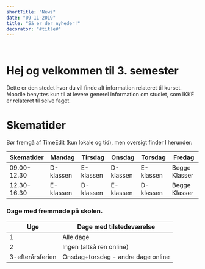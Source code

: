 ```yaml
---
shortTitle: "News"
date: "09-11-2019"
title: "Så er der nyheder!"
decorator: "#title#"
---
```


<br/>


# Hej og velkommen til 3. semester

Dette er den stedet hvor du vil finde alt information relateret til kurset.
Moodle benyttes kun til at levere generel information om studiet, som IKKE er relateret til selve faget.

# Skematider
Bør fremgå af TimeEdit (kun lokale og tid), men oversigt finder I herunder:

| Skematider  | Mandag    | Tirsdag   | Onsdag    | Torsdag   | Fredag        |
|-------------|-----------|-----------|-----------|-----------|---------------|
| 09.00-12.30 | D-klassen | E-klassen | D-klassen | E-klassen | Begge Klasser |
| 12.30-16.30 | E-klassen | D-klassen | E-klassen | D-klassen | Begge Klasser |

### Dage med fremmøde på skolen.
| Uge              | Dage med tilstedeværelse         |
|------------------|----------------------------------|
| 1                | Alle dage                        |
| 2                | Ingen (altså ren online)         |
| 3-efterårsferien | Onsdag+torsdag - andre dage online |

